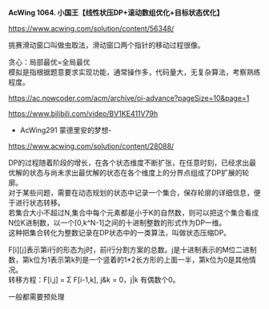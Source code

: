 
**AcWing 1064. 小国王【线性状压DP+滚动数组优化+目标状态优化】**

https://www.acwing.com/solution/content/56348/

挑赛滑动窗口叫做虫取法，滑动窗口两个指针的移动过程很像。

贪心：局部最优=全局最优     
模拟是指根据题意要求实现功能，通常操作多，代码量大，无复杂算法，考察熟练程度。

https://ac.nowcoder.com/acm/archive/oi-advance?pageSize=10&page=1    

https://www.bilibili.com/video/BV1KE411V79h     




- AcWing291 蒙德里安的梦想-

https://www.acwing.com/solution/content/28088/

DP的过程随着阶段的增长，在各个状态维度不断扩张，在任意时刻，已经求出最优解的状态与尚未求出最优解的状态在各个维度上的分界点组成了DP扩展的轮廓。     
对于某些问题，需要在动态规划的状态中记录一个集合，保存轮廓的详细信息，便于进行状态转移。     
若集合大小不超过N,集合中每个元素都是小于K的自然数，则可以把这个集合看成N位K进制数，以一个[0,k^N-1]之间的十进制整数的形式作为DP一维。     
这种把集合转化为整数记录在DP状态中的一类算法，叫做状态压缩DP。     

F[i][j]表示第i行的形态为j时，前i行分割方案的总数。j是十进制表示的M位二进制数，第k位为1表示第k列是一个竖着的1*2长方形的上面一半，第k位为0是其他情况。    
转移方程：F[i,j] = Σ F[i-1,k], j&k = 0，j|k 有偶数个0。

一般都需要预处理

```cpp




```


